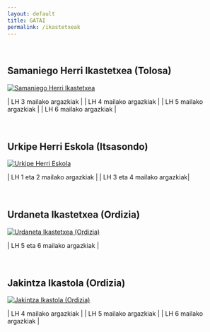 ```yaml
---
layout: default
title: GATAI
permalink: /ikastetxeak
---
```




<h2 class="project-tagline" style="margin-top: 4rem;" >Samaniego Herri Ikastetxea (Tolosa) </h2>
<a href="https://samaniego-tolosa.hezkuntza.net/eu/hasiera" target="_blank">
<img src="https://samaniego-tolosa.hezkuntza.net/image/layout_set_logo?img_id=6005803&t=1711457823930" alt="Samaniego Herri Ikastetxea" class="entity-image">
</a>

| LH 3 mailako argazkiak |
| LH 4 mailako argazkiak |
| LH 5 mailako argazkiak |
| LH 6 mailako argazkiak |

<h2 class="project-tagline"  style="margin-top: 4rem;" >Urkipe Herri Eskola (Itsasondo) </h2>
<a href="https://itsasondokoherrieskola.blogspot.com/" target="_blank">
<img src="https://www.itsasondo.eus/sites/default/files/styles/max_650x650/public/erakunde-argazki/eskola.jpg?itok=Uxu_Oefw" alt="Urkipe Herri Eskola" class="entity-image">
</a>

| LH 1 eta 2 mailako argazkiak |
| LH 3 eta 4 mailako argazkiak|


<h2 class="project-tagline" style="margin-top: 4rem;" >Urdaneta Ikastetxea (Ordizia) </h2>
<a href="https://urdanetahi.hezkuntza.net/eu/inicio2" target="_blank">
<img src="https://urdanetahi.hezkuntza.net/image/company_logo?img_id=4233447&t=1711422216116" alt="Urdaneta Ikastetxea (Ordizia)" class="entity-image">
</a>

| LH 5 eta 6 mailako argazkiak |

<h2 class="project-tagline" style="margin-top: 4rem;" >Jakintza Ikastola (Ordizia) </h2>
<a href="https://www.jakintza.eus/" target="_blank">
<img src="https://www.jakintza.eus/wp-content/uploads/KiVa_logo_jakintza_ikastola_400.jpg" alt="Jakintza Ikastola (Ordizia)" class="entity-image">
</a>

| LH 4 mailako argazkiak |
| LH 5 mailako argazkiak |
| LH 6 mailako argazkiak |
